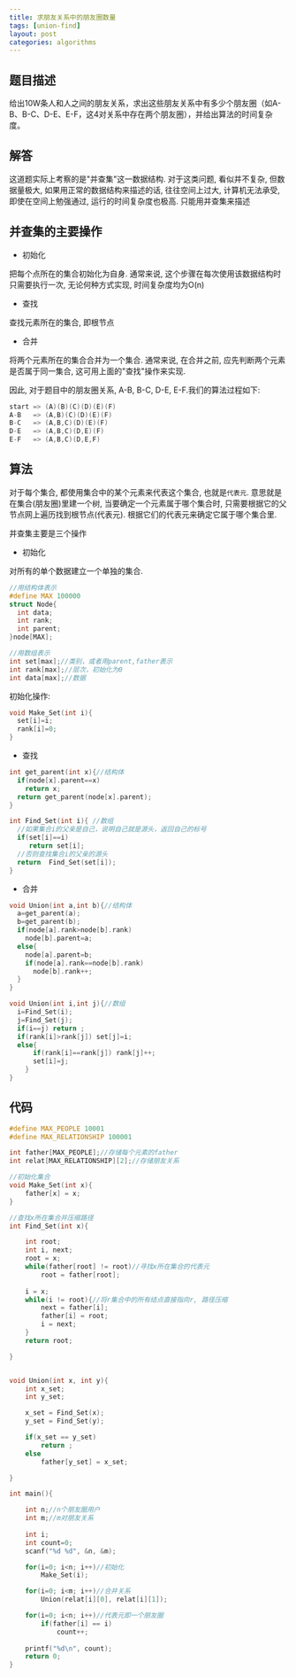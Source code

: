 ```yaml
---
title: 求朋友关系中的朋友圈数量 
tags: [union-find]
layout: post
categories: algorithms
---
```

## 题目描述

给出10W条人和人之间的朋友关系，求出这些朋友关系中有多少个朋友圈（如A-B、B-C、D-E、E-F，这4对关系中存在两个朋友圈），并给出算法的时间复杂度。

## 解答

这道题实际上考察的是"并查集"这一数据结构. 对于这类问题, 看似并不复杂, 但数据量极大, 如果用正常的数据结构来描述的话, 往往空间上过大, 计算机无法承受, 即使在空间上勉强通过, 运行的时间复杂度也极高. 只能用并查集来描述

## 并查集的主要操作

* 初始化

把每个点所在的集合初始化为自身. 通常来说, 这个步骤在每次使用该数据结构时只需要执行一次, 无论何种方式实现, 时间复杂度均为O(n)

* 查找

查找元素所在的集合, 即根节点

* 合并

将两个元素所在的集合合并为一个集合. 通常来说, 在合并之前, 应先判断两个元素是否属于同一集合, 这可用上面的"查找"操作来实现.

因此, 对于题目中的朋友圈关系, A-B, B-C, D-E, E-F.我们的算法过程如下:

``` c
start => (A)(B)(C)(D)(E)(F)
A-B   => (A,B)(C)(D)(E)(F)
B-C   => (A,B,C)(D)(E)(F)
D-E   => (A,B,C)(D,E)(F)
E-F   => (A,B,C)(D,E,F)
```

## 算法

对于每个集合, 都使用集合中的某个元素来代表这个集合, 也就是`代表元`. 意思就是在集合(朋友圈)里建一个树, 当要确定一个元素属于哪个集合时, 只需要根据它的父节点网上遍历找到根节点(代表元). 根据它们的代表元来确定它属于哪个集合里.

并查集主要是三个操作

* 初始化

对所有的单个数据建立一个单独的集合.

``` c
//用结构体表示
#define MAX 100000
struct Node{
  int data;
  int rank;
  int parent;
}node[MAX];

//用数组表示
int set[max];//类别，或者用parent,father表示
int rank[max];//层次，初始化为0
int data[max];//数据
```

初始化操作: 
``` c
void Make_Set(int i){
  set[i]=i;
  rank[i]=0;
}
```


* 查找

``` c
int get_parent(int x){//结构体
  if(node[x].parent==x)
    return x;
  return get_parent(node[x].parent);
}

int Find_Set(int i){ //数组
  //如果集合i的父亲是自己，说明自己就是源头，返回自己的标号
  if(set[i]==i)
     return set[i];
  //否则查找集合i的父亲的源头
  return  Find_Set(set[i]);        
}
```

* 合并

``` c
void Union(int a,int b){//结构体
  a=get_parent(a);
  b=get_parent(b);
  if(node[a].rank>node[b].rank)
    node[b].parent=a;
  else{
    node[a].parent=b;
    if(node[a].rank==node[b].rank)
      node[b].rank++;
  }
}

void Union(int i,int j){//数组
  i=Find_Set(i);
  j=Find_Set(j);
  if(i==j) return ;
  if(rank[i]>rank[j]) set[j]=i;
  else{
	  if(rank[i]==rank[j]) rank[j]++;   
	  set[i]=j;
	}
}
```

## 代码

``` c
#define MAX_PEOPLE 10001
#define MAX_RELATIONSHIP 100001 

int father[MAX_PEOPLE];//存储每个元素的father
int relat[MAX_RELATIONSHIP][2];//存储朋友关系

//初始化集合
void Make_Set(int x){
	father[x] = x;
}

//查找x所在集合并压缩路径
int Find_Set(int x){

	int root;
	int i, next;
	root = x;
	while(father[root] != root)//寻找x所在集合的代表元
		root = father[root];
	
	i = x;
	while(i != root){//将r集合中的所有结点直接指向r, 路径压缩
		next = father[i];
		father[i] = root;
		i = next;
	}
	return root;

}


void Union(int x, int y){
	int x_set;
	int y_set;

	x_set = Find_Set(x);
	y_set = Find_Set(y);

	if(x_set == y_set)
		return ;
	else 
		father[y_set] = x_set;

}

int main(){

	int n;//n个朋友圈用户
	int	m;//m对朋友关系
	
	int i;
	int count=0;
	scanf("%d %d", &n, &m);

	for(i=0; i<n; i++)//初始化
		Make_Set(i);

	for(i=0; i<m; i++)//合并关系
		Union(relat[i][0], relat[i][1]);

	for(i=0; i<n; i++)//代表元即一个朋友圈
		if(father[i] == i)
			count++;
	
	printf("%d\n", count);
	return 0;
}




```
